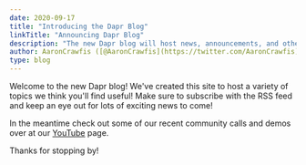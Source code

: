 ```yaml
---
date: 2020-09-17
title: "Introducing the Dapr Blog"
linkTitle: "Announcing Dapr Blog"
description: "The new Dapr blog will host news, announcements, and other write-ups for the Dapr community."
author: AaronCrawfis ([@AaronCrawfis](https://twitter.com/AaronCrawfis))
type: blog
---
```


Welcome to the new Dapr blog! We've created this site to host a variety of topics we think you'll find useful! Make sure to subscribe with the RSS feed and keep an eye out for lots of exciting news to come!

In the meantime check out some of our recent community calls and demos over at our [YouTube](https://www.youtube.com/channel/UCtpSQ9BLB_3EXdWAUQYwnRA) page.

Thanks for stopping by!
